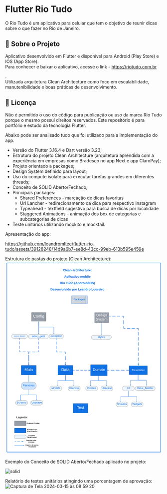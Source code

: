 # Flutter Rio Tudo

O Rio Tudo é um aplicativo para celular que tem o objetivo de reunir dicas sobre o que fazer no Rio de Janeiro.  

<h2>🚀 Sobre o Projeto</h2>
Aplicativo desenvolvido em Flutter e disponível para Android (Play Store) e IOS (App Store).<br />
Para conhecer e baixar o aplicativo, acesse o link - <a href="https://riotudo.com.br" rel="noopener">https://riotudo.com.br</a></p>.<br />
Utilizada arquitetura Clean Architecture como foco em escalabilidade, manutenibilidade e boas práticas de desenvolvimento.

<h2>📝 Licença</h2>
Não é permitido o uso do código para publicação ou uso da marca Rio Tudo porque o mesmo possui direitos reservados. Este repositório é para portfólio e estudo da tecnologia Flutter.


Abaixo pode ser analisado tudo que foi utilizado para a implementação do app.

 - Versão do Flutter 3.16.4 e Dart versão 3.23;
 - Estrutura do projeto Clean Architecture (arquitetura aprendida com a experiência em empresas como Bradesco no app Next e app ClaroPay);
 - Projeto orientado a packages;
 - Design System definido para layout;
 - Uso do compute isolate para executar tarefas grandes em diferentes threads;
 - Conceito de SOLID Aberto/Fechado;
 -  Principais packages:
    - Shared Preferences - marcação de dicas favoritas 
    - Url Lancher - redirecionamento da dica para respectivo Instagram
    - Typeahead - textfield sugestivo para busca de dicas por localidade 
    - Staggered Animations - animação dos box de categorias e subcategorias de dicas
- Teste unitários utilizando mockito e mocktail.


Apresentação do app:




https://github.com/leandromltec/flutter-rio-tudo/assets/39128248/14d9a6b7-ee8d-43cc-99eb-613b595e459e




Estrutura de pastas do projeto (Clean Architecture):
![til](./assets/images/arquitetura.png)


Exemplo do Conceito de SOLID Aberto/Fechado aplicado no projeto:

![solid](https://github.com/leandromltec/flutter-rio-tudo/assets/39128248/ecddc45d-4d92-4b4d-8025-81779a69db44)


Relatório de testes unitários atingindo uma porcentagem de aprovação:
![Captura de Tela 2024-03-15 às 08 59 20](https://github.com/leandromltec/flutter-rio-tudo/assets/39128248/220b4f59-a91f-4a0b-91ce-f11203ce9194)





